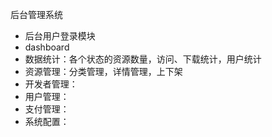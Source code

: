 
后台管理系统

- 后台用户登录模块 
- dashboard
- 数据统计：各个状态的资源数量，访问、下载统计，用户统计
- 资源管理：分类管理，详情管理，上下架
- 开发者管理：
- 用户管理：
- 支付管理：
- 系统配置：

